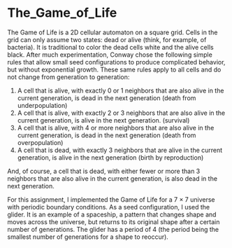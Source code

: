 # The_Game_of_Life


  The Game of Life is a 2D cellular automaton on a square grid. Cells in the grid can only assume two states: dead or alive (think, for example, of bacteria). It is traditional to color the dead cells white and the alive cells black. After much experimentation, Conway chose the following simple rules that allow small seed configurations to produce complicated behavior, but without exponential growth. These same rules apply to all cells and do not change from generation to generation:
1. A cell that is alive, with exactly 0 or 1 neighbors that are also alive in the current generation, is dead in the next generation (death from underpopulation)
2. A cell that is alive, with exactly 2 or 3 neighbors that are also alive in the current generation, is alive in the next generation. (survival)
3. A cell that is alive, with 4 or more neighbors that are also alive in the current generation, is dead in the next generation (death from overpopulation)
4. A cell that is dead, with exactly 3 neighbors that are alive in the current generation, is alive in the next generation (birth by reproduction)


  And, of course, a cell that is dead, with either fewer or more than 3 neighbors that are also alive in the current generation, is also dead in the next generation.



  For this assignment, I implemented the Game of Life for a 7 × 7 universe with periodic boundary conditions. As a seed configuration, I used the glider. It is an example of a spaceship, a pattern that changes shape and moves across the universe, but returns to its original shape after a certain number of generations. The glider has a period of 4 (the period being the smallest number of generations for a shape to reoccur). 
